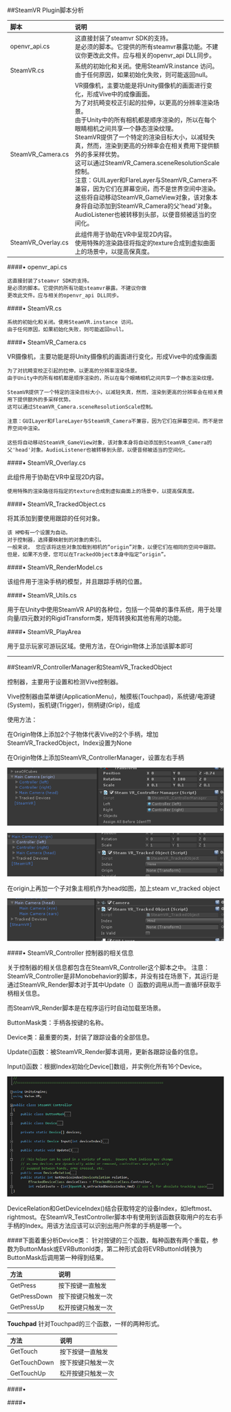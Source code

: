 ##SteamVR Plugin脚本分析


|脚本|说明|
|:--|:--|
|openvr_api.cs|这直接封装了steamvr SDK的支持。<br>是必须的脚本。它提供的所有steamvr暴露功能。不建议你更改此文件。应与相关的openvr_api DLL同步。|
|SteamVR.cs|系统的初始化和关闭。使用SteamVR.instance 访问。<br>由于任何原因，如果初始化失败，则可能返回null。|
|SteamVR_Camera.cs|VR摄像机，主要功能是将Unity摄像机的画面进行变化，形成Vive中的成像画面。<br>为了对抗畸变校正引起的拉伸，以更高的分辨率渲染场景。 <br>由于Unity中的所有相机都是顺序渲染的，所以在每个眼睛相机之间共享一个静态渲染纹理。<br>SteamVR提供了一个特定的渲染目标大小，以减轻失真，然而，渲染到更高的分辨率会在相关费用下提供额外的多采样优势。<br>这可以通过SteamVR_Camera.sceneResolutionScale控制。<br>注意：GUILayer和FlareLayer与SteamVR_Camera不兼容，因为它们在屏幕空间，而不是世界空间中渲染。<br>这些将自动移动SteamVR_GameView对象，该对象本身将自动添加到SteamVR_Camera的父'head'对象。AudioListener也被转移到头部，以便音频被适当的空间化。|
|SteamVR_Overlay.cs|此组件用于协助在VR中呈现2D内容。<br>使用特殊的渲染路径将指定的texture合成到虚拟曲面上的场景中，以提高保真度。|

####• openvr_api.cs 

```
这直接封装了steamvr SDK的支持。
是必须的脚本。它提供的所有功能steamvr暴露。不建议你做
更改此文件。应与相关的openvr_api DLL同步。
```


####• SteamVR.cs 

```
系统的初始化和关闭。使用SteamVR.instance 访问。
由于任何原因，如果初始化失败，则可能返回null。
```


####• SteamVR_Camera.cs

VR摄像机，主要功能是将Unity摄像机的画面进行变化，形成Vive中的成像画面


```
为了对抗畸变校正引起的拉伸，以更高的分辨率渲染场景。 
由于Unity中的所有相机都是顺序渲染的，所以在每个眼睛相机之间共享一个静态渲染纹理。

SteamVR提供了一个特定的渲染目标大小，以减轻失真，然而，渲染到更高的分辨率会在相关费用下提供额外的多采样优势。
这可以通过SteamVR_Camera.sceneResolutionScale控制。

注意：GUILayer和FlareLayer与SteamVR_Camera不兼容，因为它们在屏幕空间，而不是世界空间中渲染。

这些将自动移动SteamVR_GameView对象，该对象本身将自动添加到SteamVR_Camera的父'head'对象。AudioListener也被转移到头部，以便音频被适当的空间化。

```

####• SteamVR_Overlay.cs

此组件用于协助在VR中呈现2D内容。

```
使用特殊的渲染路径将指定的texture合成到虚拟曲面上的场景中，以提高保真度。
```


####• SteamVR_TrackedObject.cs

将其添加到要使用跟踪的任何对象。

```
该 HMD有一个设置为自动。
对于控制器，选择要映射到的对象的索引。
一般来说， 您应该将这些对象加载到相机的“origin”对象，以便它们在相同的空间中跟踪。
但是，如果不方便，您可以在TrackedObject本身中指定“origin”。
```

####• SteamVR_RenderModel.cs

该组件用于渲染手柄的模型，并且跟踪手柄的位置。

####• SteamVR_Utils.cs

用于在Unity中使用SteamVR API的各种位，包括一个简单的事件系统，用于处理向量/四元数对的RigidTransform类，矩阵转换和其他有用的功能。

####• SteamVR_PlayArea

用于显示玩家可游玩区域。使用方法，在Origin物体上添加该脚本即可

---

##SteamVR_ControllerManager和SteamVR_TrackedObject

控制器，主要用于设置和检测Vive控制器。

Vive控制器由菜单键(ApplicationMenu)，触摸板(Touchpad)，系统键/电源键(System)，扳机键(Trigger)，侧柄键(Grip)，组成

使用方法：

在Origin物体上添加2个子物体代表Vive的2个手柄，增加SteamVR_TrackedObject，Index设置为None

在Origin物体上添加SteamVR_ControllerManager，设置左右手柄

![](/assets/977418-20170410133419376-1614339157.png)

![](/assets/977418-20170410133443626-1429910370.png)


在origin上再加一个子对象主相机作为head如图，加上steam vr_tracked object

![](/assets/977418-20170410133812751-943762245.png)


####• SteamVR_Controller  控制器的相关信息

关于控制器的相关信息都包含在SteamVR_Controller这个脚本之中。
注意：SteamVR_Controller是非Monobehavior的脚本，并没有挂在场景下，其运行是通过SteamVR_Render脚本对于其中Update（）函数的调用从而一直循环获取手柄相关信息。

而SteamVR_Render脚本是在程序运行时自动加载至场景。

ButtonMask类：手柄各按键的名称。

Device类：最重要的类，封装了跟踪设备的全部信息。

Update()函数：被SteamVR_Render脚本调用，更新各跟踪设备的信息。

Input()函数：根据Index初始化Device[]数组，并实例化所有16个Device。

![](/assets/977418-20170410101623344-1408084167.png)

DeviceRelation和GetDeviceIndex()结合获取特定的设备Index，如leftmost、rightmost。在SteamVR_TestController脚本中有使用到该函数获取用户的左右手手柄的Index。用该方法应该可以识别出用户所拿的手柄是哪一个。

####下面着重分析Device类：
针对按键的三个函数，每种函数有两个重载，参数为ButtonMask或EVRButtonId类，第二种形式会将EVRButtonId转换为ButtonMask后调用第一种得到结果。


|方法|说明|
|:--|:--|
|GetPress|按下按键一直触发|
|GetPressDown|按下按键只触发一次|
|GetPressUp|松开按键只触发一次|


**Touchpad**
针对Touchpad的三个函数，一样的两种形式。

|方法|说明|
|:--|:--|
|GetTouch|按下按键一直触发|
|GetTouchDown|按下按键只触发一次|
|GetTouchUp|松开按键只触发一次|
  

####•


####•





















